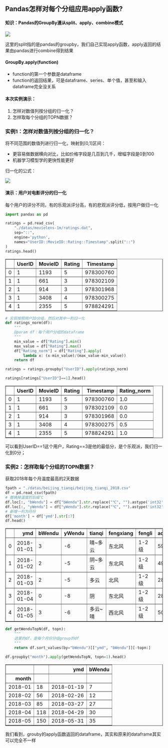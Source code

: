 ## Pandas怎样对每个分组应用apply函数?

#### 知识：Pandas的GroupBy遵从split、apply、combine模式

<div style="text-align:left; width:700px;"><img src="./other_files/pandas-split-apply-combine.png" style=""/></div>

这里的split指的是pandas的groupby，我们自己实现apply函数，apply返回的结果由pandas进行combine得到结果

#### GroupBy.apply(function)  
* function的第一个参数是dataframe
* function的返回结果，可是dataframe、series、单个值，甚至和输入dataframe完全没关系

#### 本次实例演示：
1. 怎样对数值列按分组的归一化？
2. 怎样取每个分组的TOPN数据？

### 实例1：怎样对数值列按分组的归一化？

将不同范围的数值列进行归一化，映射到[0,1]区间：
* 更容易做数据横向对比，比如价格字段是几百到几千，增幅字段是0到100
* 机器学习模型学的更快性能更好

归一化的公式：
<div style="text-align:left; width:500px;"><img src="./other_files/Normalization-Formula.jpg" style=""/></div>

#### 演示：用户对电影评分的归一化

每个用户的评分不同，有的乐观派评分高，有的悲观派评分低，按用户做归一化


```python
import pandas as pd
```


```python
ratings = pd.read_csv(
    "./datas/movielens-1m/ratings.dat", 
    sep="::",
    engine='python', 
    names="UserID::MovieID::Rating::Timestamp".split("::")
)
ratings.head()
```




<div>
<style scoped>
    .dataframe tbody tr th:only-of-type {
        vertical-align: middle;
    }

    .dataframe tbody tr th {
        vertical-align: top;
    }

    .dataframe thead th {
        text-align: right;
    }
</style>
<table border="1" class="dataframe">
  <thead>
    <tr style="text-align: right;">
      <th></th>
      <th>UserID</th>
      <th>MovieID</th>
      <th>Rating</th>
      <th>Timestamp</th>
    </tr>
  </thead>
  <tbody>
    <tr>
      <td>0</td>
      <td>1</td>
      <td>1193</td>
      <td>5</td>
      <td>978300760</td>
    </tr>
    <tr>
      <td>1</td>
      <td>1</td>
      <td>661</td>
      <td>3</td>
      <td>978302109</td>
    </tr>
    <tr>
      <td>2</td>
      <td>1</td>
      <td>914</td>
      <td>3</td>
      <td>978301968</td>
    </tr>
    <tr>
      <td>3</td>
      <td>1</td>
      <td>3408</td>
      <td>4</td>
      <td>978300275</td>
    </tr>
    <tr>
      <td>4</td>
      <td>1</td>
      <td>2355</td>
      <td>5</td>
      <td>978824291</td>
    </tr>
  </tbody>
</table>
</div>




```python
# 实现按照用户ID分组，然后对其中一列归一化
def ratings_norm(df):
    """
    @param df：每个用户分组的dataframe
    """
    min_value = df["Rating"].min()
    max_value = df["Rating"].max()
    df["Rating_norm"] = df["Rating"].apply(
        lambda x: (x-min_value)/(max_value-min_value))
    return df

ratings = ratings.groupby("UserID").apply(ratings_norm)
```


```python
ratings[ratings["UserID"]==1].head()
```




<div>
<style scoped>
    .dataframe tbody tr th:only-of-type {
        vertical-align: middle;
    }

    .dataframe tbody tr th {
        vertical-align: top;
    }

    .dataframe thead th {
        text-align: right;
    }
</style>
<table border="1" class="dataframe">
  <thead>
    <tr style="text-align: right;">
      <th></th>
      <th>UserID</th>
      <th>MovieID</th>
      <th>Rating</th>
      <th>Timestamp</th>
      <th>Rating_norm</th>
    </tr>
  </thead>
  <tbody>
    <tr>
      <td>0</td>
      <td>1</td>
      <td>1193</td>
      <td>5</td>
      <td>978300760</td>
      <td>1.0</td>
    </tr>
    <tr>
      <td>1</td>
      <td>1</td>
      <td>661</td>
      <td>3</td>
      <td>978302109</td>
      <td>0.0</td>
    </tr>
    <tr>
      <td>2</td>
      <td>1</td>
      <td>914</td>
      <td>3</td>
      <td>978301968</td>
      <td>0.0</td>
    </tr>
    <tr>
      <td>3</td>
      <td>1</td>
      <td>3408</td>
      <td>4</td>
      <td>978300275</td>
      <td>0.5</td>
    </tr>
    <tr>
      <td>4</td>
      <td>1</td>
      <td>2355</td>
      <td>5</td>
      <td>978824291</td>
      <td>1.0</td>
    </tr>
  </tbody>
</table>
</div>



可以看到UserID==1这个用户，Rating==3是他的最低分，是个乐观派，我们归一化到0分；

### 实例2：怎样取每个分组的TOPN数据？

获取2018年每个月温度最高的2天数据


```python
fpath = "./datas/beijing_tianqi/beijing_tianqi_2018.csv"
df = pd.read_csv(fpath)
# 替换掉温度的后缀℃
df.loc[:, "bWendu"] = df["bWendu"].str.replace("℃", "").astype('int32')
df.loc[:, "yWendu"] = df["yWendu"].str.replace("℃", "").astype('int32')
# 新增一列为月份
df['month'] = df['ymd'].str[:7]
df.head()
```




<div>
<style scoped>
    .dataframe tbody tr th:only-of-type {
        vertical-align: middle;
    }

    .dataframe tbody tr th {
        vertical-align: top;
    }

    .dataframe thead th {
        text-align: right;
    }
</style>
<table border="1" class="dataframe">
  <thead>
    <tr style="text-align: right;">
      <th></th>
      <th>ymd</th>
      <th>bWendu</th>
      <th>yWendu</th>
      <th>tianqi</th>
      <th>fengxiang</th>
      <th>fengli</th>
      <th>aqi</th>
      <th>aqiInfo</th>
      <th>aqiLevel</th>
      <th>month</th>
    </tr>
  </thead>
  <tbody>
    <tr>
      <td>0</td>
      <td>2018-01-01</td>
      <td>3</td>
      <td>-6</td>
      <td>晴~多云</td>
      <td>东北风</td>
      <td>1-2级</td>
      <td>59</td>
      <td>良</td>
      <td>2</td>
      <td>2018-01</td>
    </tr>
    <tr>
      <td>1</td>
      <td>2018-01-02</td>
      <td>2</td>
      <td>-5</td>
      <td>阴~多云</td>
      <td>东北风</td>
      <td>1-2级</td>
      <td>49</td>
      <td>优</td>
      <td>1</td>
      <td>2018-01</td>
    </tr>
    <tr>
      <td>2</td>
      <td>2018-01-03</td>
      <td>2</td>
      <td>-5</td>
      <td>多云</td>
      <td>北风</td>
      <td>1-2级</td>
      <td>28</td>
      <td>优</td>
      <td>1</td>
      <td>2018-01</td>
    </tr>
    <tr>
      <td>3</td>
      <td>2018-01-04</td>
      <td>0</td>
      <td>-8</td>
      <td>阴</td>
      <td>东北风</td>
      <td>1-2级</td>
      <td>28</td>
      <td>优</td>
      <td>1</td>
      <td>2018-01</td>
    </tr>
    <tr>
      <td>4</td>
      <td>2018-01-05</td>
      <td>3</td>
      <td>-6</td>
      <td>多云~晴</td>
      <td>西北风</td>
      <td>1-2级</td>
      <td>50</td>
      <td>优</td>
      <td>1</td>
      <td>2018-01</td>
    </tr>
  </tbody>
</table>
</div>




```python
def getWenduTopN(df, topn):
    """
    这里的df，是每个月份分组group的df
    """
    return df.sort_values(by="bWendu")[["ymd", "bWendu"]][-topn:]

df.groupby("month").apply(getWenduTopN, topn=1).head()
```




<div>
<style scoped>
    .dataframe tbody tr th:only-of-type {
        vertical-align: middle;
    }

    .dataframe tbody tr th {
        vertical-align: top;
    }

    .dataframe thead th {
        text-align: right;
    }
</style>
<table border="1" class="dataframe">
  <thead>
    <tr style="text-align: right;">
      <th></th>
      <th></th>
      <th>ymd</th>
      <th>bWendu</th>
    </tr>
    <tr>
      <th>month</th>
      <th></th>
      <th></th>
      <th></th>
    </tr>
  </thead>
  <tbody>
    <tr>
      <td>2018-01</td>
      <td>18</td>
      <td>2018-01-19</td>
      <td>7</td>
    </tr>
    <tr>
      <td>2018-02</td>
      <td>56</td>
      <td>2018-02-26</td>
      <td>12</td>
    </tr>
    <tr>
      <td>2018-03</td>
      <td>85</td>
      <td>2018-03-27</td>
      <td>27</td>
    </tr>
    <tr>
      <td>2018-04</td>
      <td>118</td>
      <td>2018-04-29</td>
      <td>30</td>
    </tr>
    <tr>
      <td>2018-05</td>
      <td>150</td>
      <td>2018-05-31</td>
      <td>35</td>
    </tr>
  </tbody>
</table>
</div>



我们看到，grouby的apply函数返回的dataframe，其实和原来的dataframe其实可以完全不一样

